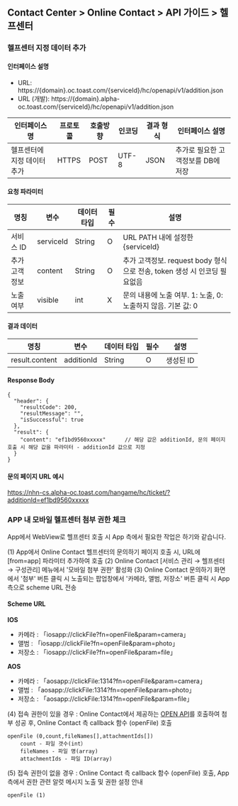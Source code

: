 ## Contact Center > Online Contact > API 가이드 > 헬프센터
### 헬프센터 지정 데이터 추가
#### 인터페이스 설명
- URL:	https://{domain}.oc.toast.com/{serviceId}/hc/openapi/v1/addition.json			
- URL (개발):	https://{domain}.alpha-oc.toast.com/{serviceId}/hc/openapi/v1/addition.json			

|인터페이스 명|프로토콜|호출방향|인코딩|결과 형식|인터페이스 설명|
|------------|-------|--------|-----|--------|--------------|
|헬프센터에 지정 데이터 추가|HTTPS  |POST    |UTF-8|JSON    |추가로 필요한 고객정보를 DB에 저장|

#### 요청 파라미터
|명칭	|변수	|데이터 타입	|필수	|설명|
|-----|----|-----------|-----|----|
|서비스 ID	    |serviceId	|String	|O	|URL PATH 내에 설정한{serviceId}|
|추가 고객정보  |content	  |String	|O	|추가 고객정보. request body 형식으로 전송, token 생성 시 인코딩 필요없음|
|노출 여부      |visible    |int    |X  |문의 내용에 노출 여부. 1: 노출, 0: 노출하지 않음. 기본 값: 0|

#### 결과 데이터
|명칭	|변수	|데이터 타입	|필수	|설명|
|-----|-----|-----------|----|----|
|result.content	|additionId	|String	|O	|생성된 ID|

#### Response Body
```
{
  "header": {
    "resultCode": 200,
    "resultMessage": "",
    "isSuccessful": true
  },
  "result": {
    "content": "ef1bd9560xxxxx"      // 해당 값은 additionId, 문의 페이지 호출 시 해당 값을 파라미터 - additionId 값으로 지정
  }
}
```
#### 문의 페이지 URL 예시
https://nhn-cs.alpha-oc.toast.com/hangame/hc/ticket/?additionId=ef1bd9560xxxxx

### APP 내 모바일 헬프센터 첨부 권한 체크
App에서 WebView로 헬프센터 호출 시 App 측에서 필요한 작업은 하기와 같습니다.

(1) App에서 Online Contact 헬프센터의 문의하기 페이지 호출 시, URL에 \[from=app] 파라미터 추가하여 호출
(2) Online Contact \[서비스 관리 → 헬프센터 → 구성관리] 메뉴에서 '모바일 첨부 권한' 활성화
(3) Online Contact 문의하기 화면에서 '첨부' 버튼 클릭 시 노출되는 팝업창에서 '카메라, 앨범, 저장소' 버튼 클릭 시 App 측으로 scheme URL 전송

#### Scheme URL
**IOS**
- 카메라 : 「iosapp://clickFile?fn=openFile&param=camera」
- 앨범 : 「iosapp://clickFile?fn=openFile&param=photo」
- 저장소 : 「iosapp://clickFile?fn=openFile&param=file」

**AOS**
- 카메라 : 「aosapp://clickFile:1314?fn=openFile&param=camera」
- 앨범 : 「aosapp://clickFile:1314?fn=openFile&param=photo」
- 저장소 : 「aosapp://clickFile:1314?fn=openFile&param=file」

(4) 접속 권한이 있을 경우 :
Online Contact에서 제공하는 [OPEN API](https://docs.toast.com/ko/Contact%20Center/ko/online-contact-api-guide-openapi-ticket/#_29)를 호출하여 첨부 성공 후, Online Contact 측 callback 함수 (openFile) 호출
```
openFile (0,count,fileNames[],attachmentIds[])
    count - 파일 갯수(int）
    fileNames - 파일 명(array)
    attachmentIds - 파일 ID(array)
```

(5) 접속 권한이 없을 경우 :
Online Contact 측 callback 함수 (openFile) 호출, App 측에서 권한 관련 알럿 메시지 노출 및 권한 설정 안내
```
openFile (1)
```
